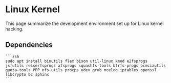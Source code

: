 # Linux Kernel

This page summarize the development environment set up for Linux kernel hacking.

## Dependencies

    ```zsh
    sudo apt install binutils flex bison util-linux kmod e2fsprogs jsfutils reiserfsprogs xfsprogs squashfs-tools btrfs-progs pcmciautils quota-tools PPP nfs-utils procps udev grub mcelog iptables openssl libcrypto bc sphinx
    ```